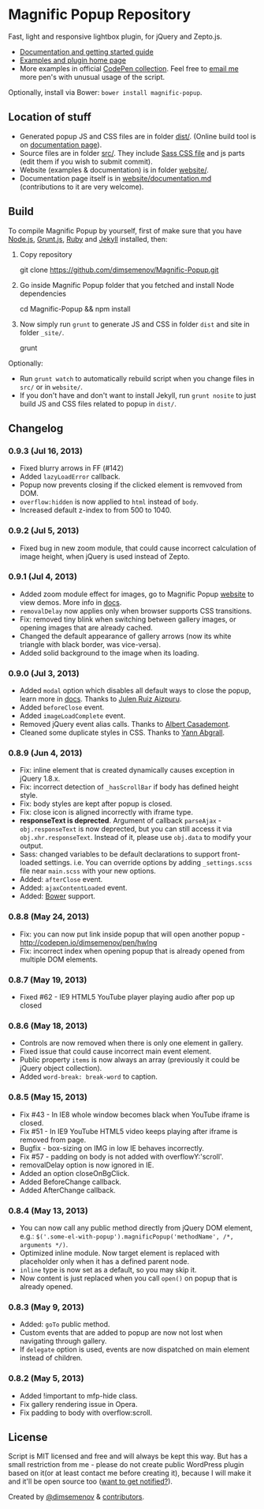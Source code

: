 # Magnific Popup Repository

Fast, light and responsive lightbox plugin, for jQuery and Zepto.js.

- [Documentation and getting started guide](http://dimsemenov.com/plugins/magnific-popup/documentation.html)
- [Examples and plugin home page](http://dimsemenov.com/plugins/magnific-popup/)
- More examples in official [CodePen collection](http://codepen.io/collection/nLcqo). Feel free to [email me](http://dimsemenov.com) more pen's with unusual usage of the script.

Optionally, install via Bower: `bower install magnific-popup`.

## Location of stuff

- Generated popup JS and CSS files are in folder [dist/](https://github.com/dimsemenov/Magnific-Popup/tree/master/dist). (Online build tool is on [documentation page](http://dimsemenov.com/plugins/magnific-popup/documentation.html)).
- Source files are in folder [src/](https://github.com/dimsemenov/Magnific-Popup/tree/master/src). They include [Sass CSS file](https://github.com/dimsemenov/Magnific-Popup/blob/master/src/css/main.scss) and js parts (edit them if you wish to submit commit). 
- Website (examples & documentation) is in folder [website/](https://github.com/dimsemenov/Magnific-Popup/tree/master/website).
- Documentation page itself is in [website/documentation.md](https://github.com/dimsemenov/Magnific-Popup/blob/master/website/documentation.md) (contributions to it are very welcome).

## Build 

To compile Magnific Popup by yourself, first of make sure that you have [Node.js](http://nodejs.org/), [Grunt.js](https://github.com/cowboy/grunt), [Ruby](http://www.ruby-lang.org/) and [Jekyll](https://github.com/mojombo/jekyll/) installed, then:

1) Copy repository

	git clone https://github.com/dimsemenov/Magnific-Popup.git

2) Go inside Magnific Popup folder that you fetched and install Node dependencies

	cd Magnific-Popup && npm install

3) Now simply run `grunt` to generate JS and CSS in folder `dist` and site in folder `_site/`.

	grunt

Optionally:

- Run `grunt watch` to automatically rebuild script when you change files in `src/` or in `website/`.
- If you don't have and don't want to install Jekyll, run `grunt nosite` to just build JS and CSS files related to popup in `dist/`.


## Changelog


### 0.9.3 (Jul 16, 2013)

- Fixed blurry arrows in FF (#142)
- Added `lazyLoadError` callback.
- Popup now prevents closing if the clicked element is remvoved from DOM.
- `overflow:hidden` is now applied to `html` instead of `body`.
- Increased default z-index to from 500 to 1040.

### 0.9.2 (Jul 5, 2013)

- Fixed bug in new zoom module, that could cause incorrect calculation of image height, when jQuery is used instead of Zepto.

### 0.9.1 (Jul 4, 2013)

- Added zoom module effect for images, go to Magnific Popup [website](http://dimsemenov.com/plugins/magnific-popup/) to view demos. More info in [docs](http://dimsemenov.com/plugins/magnific-popup/documentation.html#zoom_effect).
- `removalDelay` now applies only when browser supports CSS transitions.
- Fix: removed tiny blink when switching between gallery images, or opening images that are already cached.
- Changed the default appearance of gallery arrows (now its white triangle with black border, was vice-versa).
- Added solid background to the image when its loading.




### 0.9.0 (Jul 3, 2013)

- Added `modal` option which disables all default ways to close the popup, learn more in [docs](http://dimsemenov.com/plugins/magnific-popup/documentation.html#modal). Thanks to [Julen Ruiz Aizpuru](https://github.com/julen).
- Added `beforeClose` event.
- Added `imageLoadComplete` event.
- Removed jQuery event alias calls. Thanks to [Albert Casademont](https://github.com/acasademont).
- Cleaned some duplicate styles in CSS. Thanks to [Yann Abgrall](https://github.com/yannabgrall).

### 0.8.9 (Jun 4, 2013)

- Fix: inline element that is created dynamically causes exception in jQuery 1.8.x.
- Fix: incorrect detection of `_hasScrollBar` if body has defined height style.
- Fix: body styles are kept after popup is closed.
- Fix: close icon is aligned incorrectly with iframe type.
- **responseText is deprected**. Argument of callback `parseAjax` - `obj.responseText` is now deprected, but you can still access it via `obj.xhr.responseText`. Instead of it, please use `obj.data` to modify your output.
- Sass: changed variables to be default declarations to support front-loaded settings. i.e. You can override options by adding `_settings.scss` file near `main.scss` with your new options.
- Added: `afterClose` event.
- Added: `ajaxContentLoaded` event.
- Added: [Bower](https://github.com/bower/bower) support.

### 0.8.8 (May 24, 2013)

- Fix: you can now put link inside popup that will open another popup - http://codepen.io/dimsemenov/pen/hwIng
- Fix: incorrect index when opening popup that is already opened from multiple DOM elements.

### 0.8.7 (May 19, 2013)

- Fixed #62 - IE9 HTML5 YouTube player playing audio after pop up closed

### 0.8.6 (May 18, 2013)

- Controls are now removed when there is only one element in gallery.
- Fixed issue that could cause incorrect main event element.
- Public property `items` is now always an array (previously it could be jQuery object collection).
- Added `word-break: break-word` to caption.

### 0.8.5 (May 15, 2013)

- Fix #43 - In IE8 whole window becomes black when YouTube iframe is
closed.
- Fix #51 - In IE9 YouTube HTML5 video keeps playing after iframe is
removed from page.
- Bugfix - box-sizing on IMG in low IE behaves incorrectly.
- Fix #57 - padding on body is not added with overflowY:'scroll'.
- removalDelay option is now ignored in IE.
- Added an option closeOnBgClick.
- Added BeforeChange callback.
- Added AfterChange callback.

### 0.8.4 (May 13, 2013)

- You can now call any public method directly from jQuery DOM element, e.g.: `$('.some-el-with-popup').magnificPopup('methodName', /*, arguments */)`. 
- Optimized inline module. Now target element is replaced with placeholder only when it has a defined parent node.
- `inline` type is now set as a default, so you may skip it.
- Now content is just replaced when you call `open()` on popup that is already opened.


### 0.8.3 (May 9, 2013)

- Added: `goTo` public method.
- Custom events that are added to popup are now not lost when navigating through gallery.
- If `delegate` option is used, events are now dispatched on main element instead of children.


### 0.8.2 (May 5, 2013)

- Added !important to mfp-hide class.
- Fix gallery rendering issue in Opera.
- Fix padding to body with overflow:scroll.




## License

Script is MIT licensed and free and will always be kept this way. But has a small restriction from me - please do not create public WordPress plugin based on it(or at least contact me before creating it), because I will make it and it'll be open source too ([want to get notified?](http://dimsemenov.com/subscribe.html)).

Created by [@dimsemenov](http://twitter.com/dimsemenov) & [contributors](https://github.com/dimsemenov/Magnific-Popup/contributors).